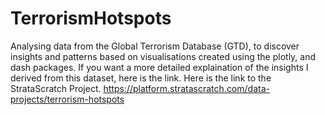 # TerrorismHotspots
Analysing data from the Global Terrorism Database (GTD), to discover insights and patterns based on visualisations created using the plotly, and dash packages. If you want a more detailed explaination of the insights I derived from this dataset, here is the link. 
Here is the link to the StrataScratch Project. https://platform.stratascratch.com/data-projects/terrorism-hotspots 
